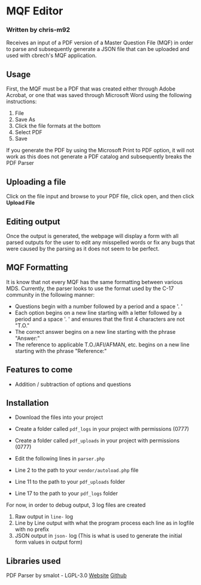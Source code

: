 # MQF Editor
### Written by chris-m92

Receives an input of a PDF version of a Master Question File (MQF) in order to parse and subsequently generate a JSON file that can be uploaded and used with cbrech's MQF application.

## Usage
First, the MQF must be a PDF that was created either through Adobe Acrobat, or one that was saved through Microsoft Word using the following instructions:

1. File
2. Save As
3. Click the file formats at the bottom
4. Select PDF
5. Save

If you generate the PDF by using the Microsoft Print to PDF option, it will not work as this does not generate a PDF catalog and subsequently breaks the PDF Parser

## Uploading a file
Click on the file input and browse to your PDF file, click open, and then click **Upload File**

## Editing output
Once the output is generated, the webpage will display a form with all parsed outputs for the user to edit any misspelled words or fix any bugs that were caused by the parsing as it does not seem to be perfect.

## MQF Formatting
It is know that not every MQF has the same formatting between various MDS. Currently, the parser looks to use the format used by the C-17 community in the following manner:

- Questions begin with a number followed by a period and a space '. '
- Each option begins on a new line starting with a letter followed by a period and a space '. ' and ensures that the first 4 characters are not "T.O."
- The correct answer begins on a new line starting with the phrase "Answer:"
- The reference to applicable T.O./AFI/AFMAN, etc. begins on a new line starting with the phrase "Reference:"

## Features to come
- Addition / subtraction of options and questions

## Installation
- Download the files into your project
- Create a folder called `pdf_logs` in your project with permissions (0777)
- Create a folder called `pdf_uploads` in your project with permissions (0777)
- Edit the following lines in `parser.php`

- Line 2 to the path to your `vendor/autoload.php` file
- Line 11 to the path to your `pdf_uploads` folder
- Line 17 to the path to your `pdf_logs` folder

For now, in order to debug output, 3 log files are created
1. Raw output in `line-` log
2. Line by Line output with what the program process each line as in logfile with no prefix
3. JSON output in `json-` log (This is what is used to generate the initial form values in output form)

## Libraries used
PDF Parser by smalot - LGPL-3.0
[Website](https://pdfparser.org/)
[Github](https://github.com/smalot/pdfparser)

